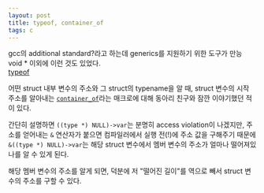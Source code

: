 ```yaml
---
layout: post
title: typeof, container_of
tags: c
---
```


gcc의 additional standard?라고 하는데 generics를 지원하기 위한 도구가 만능 void * 이외에 이런 것도 있었다.  
[typeof](https://gcc.gnu.org/onlinedocs/gcc/Typeof.html)

어떤 struct 내부 변수의 주소와 그 struct의 typename을 알 때, struct 변수의 시작 주소를 알아내는 [`container_of`](https://forum.falinux.com/zbxe/?document_srl=531954)라는 매크로에 대해 동아리 친구와 잠깐 이야기했던 적이 있다.

간단히 설명하면 `((type *) NULL)->var`는 분명히 access violation이 나겠지만, 주소를 얻어내는 `&` 연산자가 붙으면
컴파일러에서 실행 전(!)에 주소 값을 구해주기 때문에 `&((type *) NULL)->var`는 해당 struct 변수에서 멤버 변수의 주소가 얼마나 떨어져있나를 알 수 있게 된다.

해당 멤버 변수의 주소를 알게 되면, 덕분에 저 "떨어진 길이"를 역으로 빼서 struct 변수의 주소를 구할 수 있다.